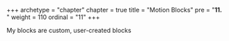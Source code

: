 +++
archetype = "chapter"
chapter = true
title = "Motion Blocks"
pre = "<b>11. </b>"
weight = 110
ordinal = "11"
+++

My blocks are custom, user-created blocks
